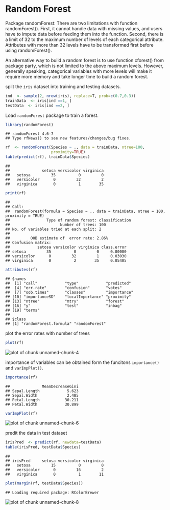 Random Forest
========================================================

Package randomForest: There are two limitations with function randomForest(). First, it cannot handle data with missing values, and users have to impute data before feeding them into the function. Second, there is a limit of 32 to the maximum number of levels of each categorical attribute. Attributes with more than 32 levels have to be transformed first before using randomForest().


An alternative way to build a random forest is to use function cforest() from package party, which is not limited to the above maximum levels. However, generally speaking, categorical variables with more levels will make it require more memory and take longer time to build a random forest.

split the `iris` dataset into training and testing datasets.


```r
ind  <- sample(2, nrow(iris), replace=T, prob=c(0.7,0.3))
trainData  <- iris[ind ==1, ] 
testData  <- iris[ind ==2, ]
```

Load `randomForest` package to train a forest.


```r
library(randomForest)
```

```
## randomForest 4.6-7
## Type rfNews() to see new features/changes/bug fixes.
```

```r
rf  <- randomForest(Species ~ ., data = trainData, ntree=100,
                    proximity=TRUE)
table(predict(rf), trainData$Species)
```

```
##             
##              setosa versicolor virginica
##   setosa         35          0         0
##   versicolor      0         32         2
##   virginica       0          1        35
```

```r
print(rf)
```

```
## 
## Call:
##  randomForest(formula = Species ~ ., data = trainData, ntree = 100,      proximity = TRUE) 
##                Type of random forest: classification
##                      Number of trees: 100
## No. of variables tried at each split: 2
## 
##         OOB estimate of  error rate: 2.86%
## Confusion matrix:
##            setosa versicolor virginica class.error
## setosa         35          0         0     0.00000
## versicolor      0         32         1     0.03030
## virginica       0          2        35     0.05405
```



```r
attributes(rf)
```

```
## $names
##  [1] "call"            "type"            "predicted"      
##  [4] "err.rate"        "confusion"       "votes"          
##  [7] "oob.times"       "classes"         "importance"     
## [10] "importanceSD"    "localImportance" "proximity"      
## [13] "ntree"           "mtry"            "forest"         
## [16] "y"               "test"            "inbag"          
## [19] "terms"          
## 
## $class
## [1] "randomForest.formula" "randomForest"
```

plot the error rates with number of trees


```r
plot(rf)
```

![plot of chunk unnamed-chunk-4](figure/unnamed-chunk-4.png) 

importance of variables can be obtained form the funcitons `importance()` and `varImpPlot()`.




```r
importance(rf)
```

```
##              MeanDecreaseGini
## Sepal.Length            5.623
## Sepal.Width             2.485
## Petal.Length           30.211
## Petal.Width            30.899
```




```r
varImpPlot(rf)
```

![plot of chunk unnamed-chunk-6](figure/unnamed-chunk-6.png) 

predit the data in test dataset


```r
irisPred  <- predict(rf, newdata=testData)
table(irisPred, testData$Species)
```

```
##             
## irisPred     setosa versicolor virginica
##   setosa         15          0         0
##   versicolor      0         16         2
##   virginica       0          1        11
```




```r
plot(margin(rf, testData$Species))
```

```
## Loading required package: RColorBrewer
```

![plot of chunk unnamed-chunk-8](figure/unnamed-chunk-8.png) 

























